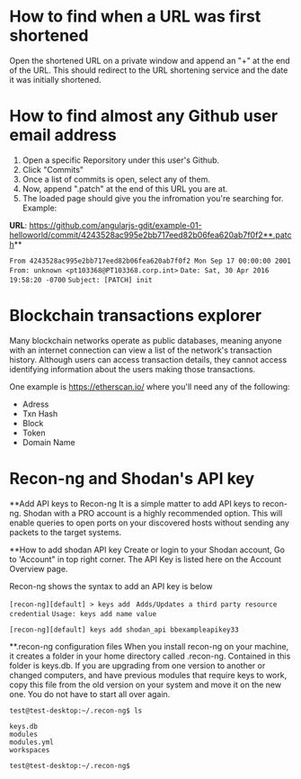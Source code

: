 # How to find when a URL was first shortened

Open the shortened URL on a private window and append an "+" at the end of the URL. This should redirect to the URL shortening service and the date it was initially shortened.

# How to find almost any Github user email address

1. Open a specific Reporsitory under this user's Github. 
2. Click "Commits" 
3. Once a list of commits is open, select any of them.
4. Now, append ".patch" at the end of this URL you are at. 
5. The loaded page should give you the infromation you're searching for. Example:

**URL**: https://github.com/angularjs-gdit/example-01-helloworld/commit/4243528ac995e2bb717eed82b06fea620ab7f0f2**.patch**

`From 4243528ac995e2bb717eed82b06fea620ab7f0f2 Mon Sep 17 00:00:00 2001`
`From: unknown <pt103368@PT103368.corp.int>`
`Date: Sat, 30 Apr 2016 19:58:20 -0700`
`Subject: [PATCH] init`

# Blockchain transactions explorer

Many blockchain networks operate as public databases, meaning anyone with an internet connection can view a list of the network's transaction history. Although users can access transaction details, they cannot access identifying information about the users making those transactions.

One example is https://etherscan.io/ where you'll need any of the following:

- Adress
- Txn Hash
- Block
- Token
- Domain Name

# Recon-ng and Shodan's API key

**Add API keys to Recon-ng
It is a simple matter to add API keys to recon-ng. Shodan with a PRO account is a highly recommended option. This will enable queries to open ports on your discovered hosts without sending any packets to the target systems.

**How to add shodan API key
Create or login to your Shodan account, Go to 'Account" in top right corner. The API Key is listed here on the Account Overview page.

Recon-ng shows the syntax to add an API key is below

`[recon-ng][default] > keys add `
`Adds/Updates a third party resource credential`
`Usage: keys add name value`

`[recon-ng][default] keys add shodan_api bbexampleapikey33`

**.recon-ng configuration files
When you install recon-ng on your machine, it creates a folder in your home directory called .recon-ng. Contained in this folder is keys.db. If you are upgrading from one version to another or changed computers, and have previous modules that require keys to work, copy this file from the old version on your system and move it on the new one. You do not have to start all over again.

`test@test-desktop:~/.recon-ng$ ls`

`keys.db`  
`modules`  
`modules.yml`  
`workspaces`

`test@test-desktop:~/.recon-ng$`